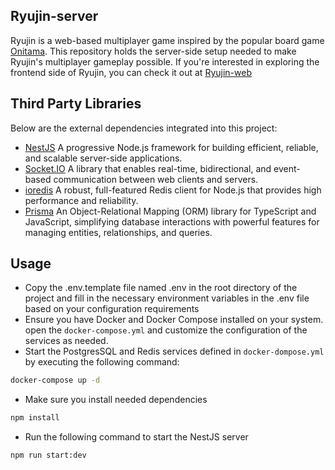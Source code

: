 ## Ryujin-server

Ryujin is a web-based multiplayer game inspired by the popular board game [Onitama](https://en.wikipedia.org/wiki/Onitama). This repository holds the server-side setup needed to make Ryujin's multiplayer gameplay possible. If you're interested in exploring the frontend side of Ryujin, you can check it out at [Ryujin-web](https://github.com/itsamirrezah/ryujin-web)

## Third Party Libraries 
Below are the external dependencies integrated into this project:

* [NestJS](https://github.com/nestjs/nest) A progressive Node.js framework for building efficient, reliable, and scalable server-side applications.
* [Socket.IO](https://github.com/socketio/socket.io) A library that enables real-time, bidirectional, and event-based communication between web clients and servers.
* [ioredis](https://github.com/redis/ioredis) A robust, full-featured Redis client for Node.js that provides high performance and reliability.
* [Prisma](https://github.com/prisma/prisma) An Object-Relational Mapping (ORM) library for TypeScript and JavaScript, simplifying database interactions with powerful features for managing entities, relationships, and queries.

## Usage
* Copy the .env.template file named .env in the root directory of the project and fill in the necessary environment variables in the .env file based on your configuration requirements 
* Ensure you have Docker and Docker Compose installed on your system. open the `docker-compose.yml` and customize the configuration of the services as needed.
* Start the PostgresSQL and Redis services defined in `docker-dompose.yml` by executing the following command:
```bash
docker-compose up -d
```
* Make sure you install needed dependencies
```bash
npm install
```
* Run the following command to start the NestJS server
```bash
npm run start:dev
```
